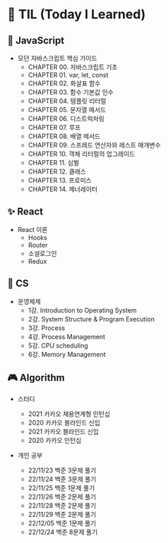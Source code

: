 # 📖 TIL (Today I Learned)
## 🎈 JavaScript

- 모던 자바스크립트 핵심 가이드
  - CHAPTER 00. 자바스크립트 기초
  - CHAPTER 01. var, let, const
  - CHAPTER 02. 화살표 함수
  - CHAPTER 03. 함수 기본값 인수
  - CHAPTER 04. 템플릿 리터럴
  - CHAPTER 05. 문자열 메서드
  - CHAPTER 06. 디스트럭처링
  - CHAPTER 07. 루프
  - CHAPTER 08. 배열 메서드
  - CHAPTER 09. 스프레드 연산자와 레스트 매개변수
  - CHAPTER 10. 객체 리터럴의 업그레이드
  - CHAPTER 11. 심벌
  - CHAPTER 12. 클래스
  - CHAPTER 13. 프로미스
  - CHAPTER 14. 제너레이터



## ✨ React

- React 이론
  - Hooks
  - Router
  - 소셜로그인
  - Redux



## 🎨 CS

- 운영체제
  - 1강. Introduction to Operating System
  - 2강. System Structure & Program Execution
  - 3강. Process
  - 4강. Process Management
  - 5강. CPU scheduling
  - 6강. Memory Management



## 🎮 Algorithm

- 스터디
  - 2021 카카오 채용연계형 인턴십
  - 2020 카카오 블라인드 신입
  - 2021 카카오 블라인드 신입
  - 2020 카카오 인턴십

- 개인 공부
  - 22/11/23 백준 3문제 풀기
  - 22/11/24 백준 3문제 풀기
  - 22/11/25 백준 1문제 풀기
  - 22/11/26 백준 2문제 풀기
  - 22/11/28 백준 2문제 풀기
  - 22/11/29 백준 2문제 풀기
  - 22/12/05 백준 1문제 풀기
  - 22/12/24 백준 8문제 풀기
